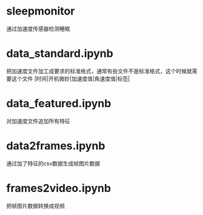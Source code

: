 # sleepmonitor
通过加速度传感器检测睡眠


# data_standard.ipynb
把加速度文件加工成要求的标准格式，通常有些文件不是标准格式，这个时候就需要这个文件
|时间|开机微妙|加速度值|角速度值|标签|

# data_featured.ipynb
对加速度文件追加所有特征

# data2frames.ipynb
通过加了特征的csv数据生成帧图片数据

# frames2video.ipynb
把帧图片数据转换成视频




